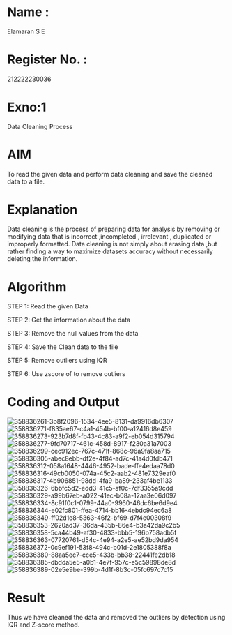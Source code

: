 # Name : 
Elamaran S E
# Register No. : 
212222230036
# Exno:1
Data Cleaning Process

# AIM
To read the given data and perform data cleaning and save the cleaned data to a file.

# Explanation
Data cleaning is the process of preparing data for analysis by removing or modifying data that is incorrect ,incompleted , irrelevant , duplicated or improperly formatted. Data cleaning is not simply about erasing data ,but rather finding a way to maximize datasets accuracy without necessarily deleting the information.

# Algorithm
STEP 1: Read the given Data

STEP 2: Get the information about the data

STEP 3: Remove the null values from the data

STEP 4: Save the Clean data to the file

STEP 5: Remove outliers using IQR

STEP 6: Use zscore of to remove outliers

# Coding and Output
![358836261-3b8f2096-1534-4ee5-8131-da9916db6307](https://github.com/user-attachments/assets/a22e6e05-3b4d-4b28-91e4-80e7f0b9b04d)
![358836271-f835ae67-c4a1-454b-bf00-a12416d8e459](https://github.com/user-attachments/assets/592c1d32-41ae-4e43-9fb2-f76a78ed7b44)
![358836273-923b7d8f-fb43-4c83-a9f2-eb054d315794](https://github.com/user-attachments/assets/ee0a848d-d5c6-48ec-a3d8-81dea2544d0d)
![358836277-9fd70717-461c-458d-8917-f230a31a7003](https://github.com/user-attachments/assets/cc19ed1a-67ae-4fd2-95bf-463d179144ab)
![358836299-cec912ec-767c-471f-868c-96a9fa8aa715](https://github.com/user-attachments/assets/76e7b263-e5a5-4e73-90c4-dc61f51dca11)
![358836305-abec8ebb-df2e-4f84-ad7c-41a4d0fdb471](https://github.com/user-attachments/assets/da4527ed-4e65-4b26-8b9e-90cc8bb0ac48)
![358836312-058a1648-4446-4952-bade-ffe4edaa78d0](https://github.com/user-attachments/assets/19eb2fa2-fb95-492d-8908-b0581db6dc1a)
![358836316-49cb0050-074a-45c2-aab2-481e7329eaf0](https://github.com/user-attachments/assets/e88740b8-815e-495c-a728-e079328c12f0)
![358836317-4b906851-98dd-4fa9-ba89-233af4be1133](https://github.com/user-attachments/assets/c72c75a8-e2f4-4927-91b4-85a6339a3fbc)
![358836326-6bbfc5d2-edd3-41c5-af0c-7df3355a9cdd](https://github.com/user-attachments/assets/59c88f4b-48bb-4147-8e11-61cd6c33e95a)
![358836329-a99b67eb-a022-41ec-b08a-12aa3e06d097](https://github.com/user-attachments/assets/0af8f44e-43a5-4aa4-a4a2-ca92448df8d5)
![358836334-8c91f0c1-0799-44a0-9960-46dc6be6d9e4](https://github.com/user-attachments/assets/5fbdbe8b-e643-430d-a660-4d696cb762e7)
![358836344-e02fc801-ffea-4714-bb16-4ebdc94ec6a8](https://github.com/user-attachments/assets/232981e5-7c21-4122-a567-3da77a1db57a)
![358836349-ff02d1e8-5363-46f2-bf69-d7f4e00308f9](https://github.com/user-attachments/assets/3afb6db1-ca8f-4654-98a3-3519e6d4ff0f)
![358836353-2620ad37-36da-435b-86e4-b3a42da9c2b5](https://github.com/user-attachments/assets/f29e9bbf-c25a-44f6-adde-cd8302510b8f)
![358836358-5ca44b49-af30-4833-bbb5-196b758adb5f](https://github.com/user-attachments/assets/dd86afd2-01bd-4710-9b15-edb8302b84ea)
![358836363-07720761-d54c-4e94-a2e5-ae52bd9da954](https://github.com/user-attachments/assets/4fe4fd4a-dd02-4e26-8fbe-a200c4980b3e)
![358836372-0c9ef191-53f8-494c-b01d-2e1805388f8a](https://github.com/user-attachments/assets/1c38c359-7125-4d46-9828-d7743da1a8ba)
![358836380-88aa5ec7-cce5-433b-bb38-22441fe2db18](https://github.com/user-attachments/assets/80c2ed54-9aae-49bc-b40e-436f992e7bd4)
![358836385-dbdda5e5-a0b1-4e7f-957c-e5c59898de8d](https://github.com/user-attachments/assets/9e86e6e2-3712-48af-ba16-c1e0896450e5)
![358836389-02e5e9be-399b-4d1f-8b3c-05fc697c7c15](https://github.com/user-attachments/assets/b546933f-a763-4c4e-a953-f43e34d87c99)



# Result
Thus we have cleaned the data and removed the outliers by detection using IQR and Z-score method.

